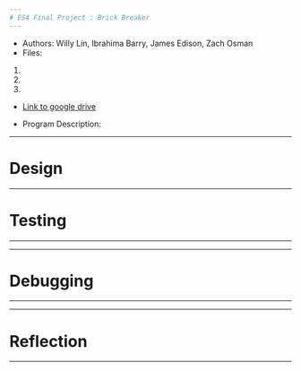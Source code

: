 ```yaml
---
# ES4 Final Project : Brick Breaker
---
```

* Authors: Willy Lin, Ibrahima Barry, James Edison, Zach Osman
* Files: 
 1. 
 2.
 3.

* [Link to google drive](https://drive.google.com/drive/folders/1haWPJueKWg5tmvnxV2E9WMC4ghSwM9Vv?usp=sharing)

* Program Description: 

---

# Design

---

# Testing

---

---

# Debugging

---

---

# Reflection

---
